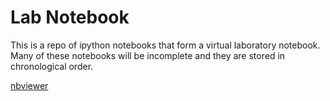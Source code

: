 # Lab Notebook

This is a repo of ipython notebooks that form a virtual laboratory
notebook.  Many of these notebooks will be incomplete and they are
stored in chronological order.

[nbviewer](http://nbviewer.ipython.org/github/dsoto/lab_notebook/tree/master/)

